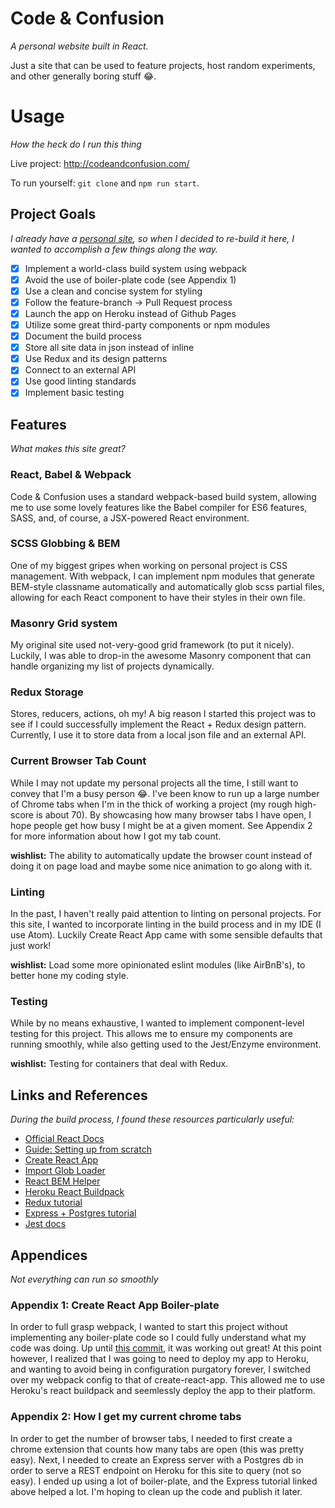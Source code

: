 # Code & Confusion
_A personal website built in React._

Just a site that can be used to feature projects, host random experiments, and other generally boring stuff :joy:.

# Usage
_How the heck do I run this thing_

Live project: http://codeandconfusion.com/

To run yourself: `git clone` and `npm run start`.

## Project Goals
_I already have a [personal site](http://codeandconfusion.com), so when I decided to re-build it here, I wanted to accomplish a few things along the way._

- [x] Implement a world-class build system using webpack
- [x] Avoid the use of boiler-plate code (see Appendix 1)
- [x] Use a clean and concise system for styling
- [x] Follow the feature-branch -> Pull Request process
- [x] Launch the app on Heroku instead of Github Pages
- [x] Utilize some great third-party components or npm modules
- [x] Document the build process
- [x] Store all site data in json instead of inline
- [x] Use Redux and its design patterns
- [x] Connect to an external API
- [x] Use good linting standards
- [x] Implement basic testing

## Features
_What makes this site great?_

### React, Babel & Webpack
Code & Confusion uses a standard webpack-based build system, allowing me to use some lovely features like the Babel compiler for ES6 features, SASS, and, of course, a JSX-powered React environment.

### SCSS Globbing & BEM
One of my biggest gripes when working on personal project is CSS management. With webpack, I can implement npm modules that generate BEM-style classname automatically and automatically glob scss partial files, allowing for each React component to have their styles in their own file.

### Masonry Grid system
My original site used not-very-good grid framework (to put it nicely). Luckily, I was able to drop-in the awesome Masonry component that can handle organizing my list of projects dynamically.

### Redux Storage
Stores, reducers, actions, oh my! A big reason I started this project was to see if I could successfully implement the React + Redux design pattern. Currently, I use it to store data from a local json file and an external API.

### Current Browser Tab Count
While I may not update my personal projects all the time, I still want to convey that I'm a busy person :joy:. I've been know to run up a large number of Chrome tabs when I'm in the thick of working a project (my rough high-score is about 70). By showcasing how many browser tabs I have open, I hope people get how busy I might be at a given moment. See Appendix 2 for more information about how I got my tab count.

**wishlist:** The ability to automatically update the browser count instead of doing it on page load and maybe some nice animation to go along with it.

### Linting
In the past, I haven't really paid attention to linting on personal projects. For this site, I wanted to incorporate linting in the build process and in my IDE (I use Atom). Luckily Create React App came with some sensible defaults that just work!

**wishlist:** Load some more opinionated eslint modules (like AirBnB's), to better hone my coding style.

### Testing
While by no means exhaustive, I wanted to implement component-level testing for this project. This allows me to ensure my components are running smoothly, while also getting used to the Jest/Enzyme environment.

**wishlist:** Testing for containers that deal with Redux.


## Links and References
_During the build process, I found these resources particularly useful:_

* [Official React Docs](https://facebook.github.io/react)
* [Guide: Setting up from scratch](https://stanko.github.io/setting-up-webpack-babel-and-react-from-scratch/)
* [Create React App](https://github.com/facebookincubator/create-react-app)
* [Import Glob Loader](https://www.npmjs.com/package/import-glob-loader)
* [React BEM Helper](https://www.npmjs.com/package/react-bem-helper)
* [Heroku React Buildpack](https://blog.heroku.com/deploying-react-with-zero-configuration#new-zero-configuration-experience)
* [Redux tutorial](https://blog.tighten.co/react-101-using-redux)
* [Express + Postgres tutorial](http://mherman.org/blog/2016/03/13/designing-a-restful-api-with-node-and-postgres/#.WKFqKGQrJTY)
* [Jest docs](https://facebook.github.io/jest)


## Appendices
_Not everything can run so smoothly_

### Appendix 1: Create React App Boiler-plate
In order to full grasp webpack, I wanted to start this project without implementing any boiler-plate code so I could fully understand what my code was doing. Up until [this commit](https://github.com/cbolton97/codeandconfusion/tree/7d51a7da3629e95ef17d0f8b565d16cf0203a1f0), it was working out great! At this point however, I realized that I was going to need to deploy my app to Heroku, and wanting to avoid being in configuration purgatory forever, I switched over my webpack config to that of create-react-app. This allowed me to use Heroku's react buildpack and seemlessly deploy the app to their platform.

### Appendix 2: How I get my current chrome tabs
In order to get the number of browser tabs, I needed to first create a chrome extension that counts how many tabs are open (this was pretty easy). Next, I needed to create an Express server with a Postgres db in order to serve a REST endpoint on Heroku for this site to query (not so easy). I ended up using a lot of boiler-plate, and the Express tutorial linked above helped a lot. I'm hoping to clean up the code and publish it later.
